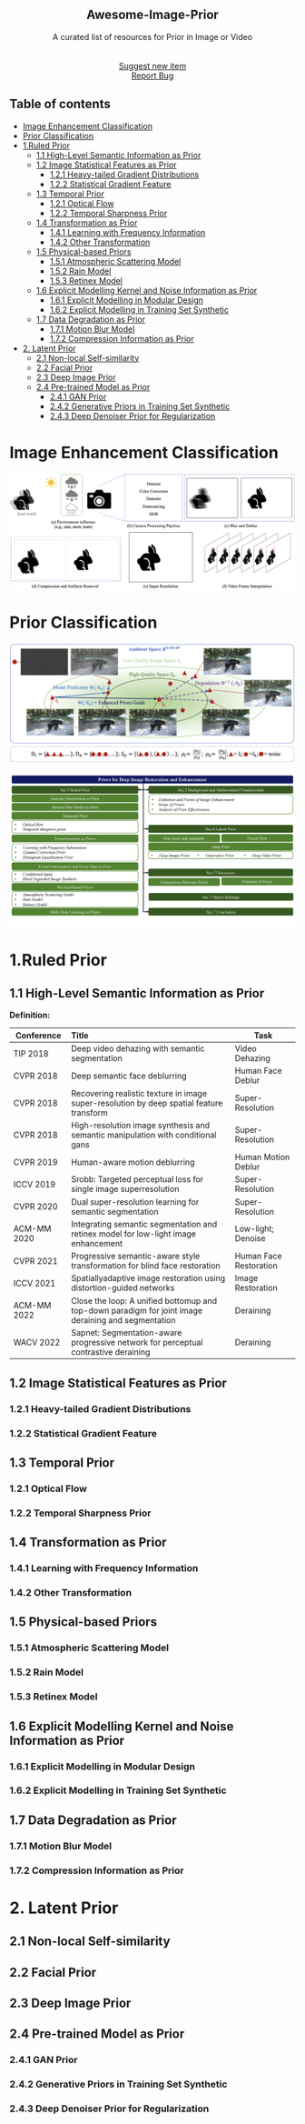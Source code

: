 <!--A curated list of resources for Image and Video Deblurring-->
<!-- PROJECT LOGO -->

<p align="center">
  <h2 align="center">Awesome-Image-Prior</h2>
  <p align="center">A curated list of resources for Prior in Image or Video 
    <br />
    <br />
    <br />
    <a href="https://github.com/yunfanLu/Awesome-Image-Prior/pulls/new">Suggest new item</a>
    <br />
    <a href="https://github.com/yunfanLu/Awesome-Image-Prior/issues/new">Report Bug</a>
  </p>
</p>

<h2>Table of contents</h2>

- [Image Enhancement Classification](#image-enhancement-classification)
- [Prior Classification](#prior-classification)
- [1.Ruled Prior](#1ruled-prior)
  - [1.1 High-Level Semantic Information as Prior](#11-high-level-semantic-information-as-prior)
  - [1.2 Image Statistical Features as Prior](#12-image-statistical-features-as-prior)
    - [1.2.1 Heavy-tailed Gradient Distributions](#121-heavy-tailed-gradient-distributions)
    - [1.2.2 Statistical Gradient Feature](#122-statistical-gradient-feature)
  - [1.3 Temporal Prior](#13-temporal-prior)
    - [1.2.1 Optical Flow](#121-optical-flow)
    - [1.2.2 Temporal Sharpness Prior](#122-temporal-sharpness-prior)
  - [1.4 Transformation as Prior](#14-transformation-as-prior)
    - [1.4.1 Learning with Frequency Information](#141-learning-with-frequency-information)
    - [1.4.2 Other Transformation](#142-other-transformation)
  - [1.5 Physical-based Priors](#15-physical-based-priors)
    - [1.5.1 Atmospheric Scattering Model](#151-atmospheric-scattering-model)
    - [1.5.2 Rain Model](#152-rain-model)
    - [1.5.3 Retinex Model](#153-retinex-model)
  - [1.6 Explicit Modelling Kernel and Noise Information as Prior](#16-explicit-modelling-kernel-and-noise-information-as-prior)
    - [1.6.1 Explicit Modelling in Modular Design](#161-explicit-modelling-in-modular-design)
    - [1.6.2 Explicit Modelling in Training Set Synthetic](#162-explicit-modelling-in-training-set-synthetic)
  - [1.7 Data Degradation as Prior](#17-data-degradation-as-prior)
    - [1.7.1 Motion Blur Model](#171-motion-blur-model)
    - [1.7.2 Compression Information as Prior](#172-compression-information-as-prior)
- [2. Latent Prior](#2-latent-prior)
  - [2.1 Non-local Self-similarity](#21-non-local-self-similarity)
  - [2.2 Facial Prior](#22-facial-prior)
  - [2.3 Deep Image Prior](#23-deep-image-prior)
  - [2.4 Pre-trained Model as Prior](#24-pre-trained-model-as-prior)
    - [2.4.1 GAN Prior](#241-gan-prior)
    - [2.4.2 Generative Priors in Training Set Synthetic](#242-generative-priors-in-training-set-synthetic)
    - [2.4.3 Deep Denoiser Prior for Regularization](#243-deep-denoiser-prior-for-regularization)

# Image Enhancement Classification
![](img/2-pipeline.png)
# Prior Classification
![](img/1-prior-application.png)
![](img/4-Overall.png)

# 1.Ruled Prior

## 1.1 High-Level Semantic Information as Prior

**Definition:**

|Conference|Title|Task|
| ---- | :----------------------------------------------------------- | ---------- |
| TIP 2018 | Deep video dehazing with semantic segmentation              | Video Dehazing |
| CVPR 2018 | Deep semantic face deblurring | Human Face Deblur |
| CVPR 2018 | Recovering realistic texture in image super-resolution by deep spatial feature transform | Super-Resolution |
| CVPR 2018 | High-resolution image synthesis and semantic manipulation with conditional gans | Super-Resolution |
| CVPR 2019 | Human-aware motion deblurring | Human Motion Deblur |
| ICCV 2019 | Srobb: Targeted perceptual loss for single image superresolution | Super-Resolution |
| CVPR 2020 | Dual super-resolution learning for semantic segmentation | Super-Resolution |
| ACM-MM 2020 | Integrating semantic segmentation and retinex model for low-light image enhancement | Low-light; Denoise |
| CVPR 2021 | Progressive semantic-aware style transformation for blind face restoration | Human Face Restoration |
| ICCV 2021 | Spatiallyadaptive image restoration using distortion-guided networks | Image Restoration |
| ACM-MM 2022 | Close the loop: A unified bottomup and top-down paradigm for joint image deraining and segmentation | Deraining |
| WACV 2022 | Sapnet: Segmentation-aware progressive network for perceptual contrastive deraining | Deraining |

## 1.2 Image Statistical Features as Prior

### 1.2.1 Heavy-tailed Gradient Distributions

### 1.2.2 Statistical Gradient Feature

## 1.3 Temporal Prior

### 1.2.1 Optical Flow

### 1.2.2 Temporal Sharpness Prior

## 1.4 Transformation as Prior

### 1.4.1 Learning with Frequency Information

### 1.4.2 Other Transformation

## 1.5 Physical-based Priors

### 1.5.1 Atmospheric Scattering Model

### 1.5.2 Rain Model

### 1.5.3 Retinex Model

## 1.6 Explicit Modelling Kernel and Noise Information as Prior

### 1.6.1 Explicit Modelling in Modular Design

### 1.6.2 Explicit Modelling in Training Set Synthetic

## 1.7 Data Degradation as Prior

### 1.7.1 Motion Blur Model

### 1.7.2 Compression Information as Prior

# 2. Latent Prior

## 2.1 Non-local Self-similarity

## 2.2 Facial Prior

## 2.3 Deep Image Prior

## 2.4 Pre-trained Model as Prior

### 2.4.1 GAN Prior

### 2.4.2 Generative Priors in Training Set Synthetic

### 2.4.3 Deep Denoiser Prior for Regularization


